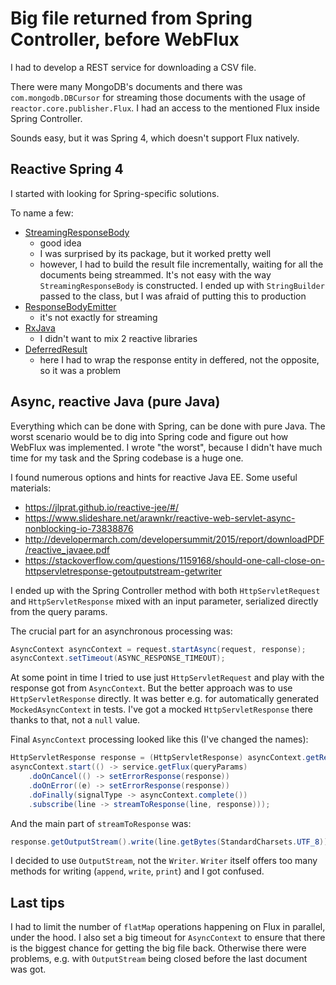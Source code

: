 # Big file returned from Spring Controller, before WebFlux

I had to develop a REST service for downloading a CSV file.

There were many MongoDB's documents and there was `com.mongodb.DBCursor` for streaming those documents with the usage of `reactor.core.publisher.Flux`. I had an access to the mentioned Flux inside Spring Controller.

Sounds easy, but it was Spring 4, which doesn't support Flux natively.

## Reactive Spring 4

I started with looking for Spring-specific solutions.

To name a few:
* [StreamingResponseBody](https://www.logicbig.com/tutorials/spring-framework/spring-web-mvc/streaming-response-body.html)
   * good idea
   * I was surprised by its package, but it worked pretty well
   * however, I had to build the result file incrementally, waiting for all the documents being streammed. It's not easy with the way `StreamingResponseBody` is constructed. I ended up with `StringBuilder` passed to the class, but I was afraid of putting this to production 
* [ResponseBodyEmitter](https://shazsterblog.blogspot.com/2016/02/asynchronous-streaming-request.html)
   * it's not exactly for streaming
* [RxJava](https://dzone.com/articles/using-rx-java-observable)
   * I didn't want to mix 2 reactive libraries
* [DeferredResult](https://www.nurkiewicz.com/2013/03/deferredresult-asynchronous-processing.html)
   * here I had to wrap the response entity in deffered, not the opposite, so it was a problem

## Async, reactive Java (pure Java)

Everything which can be done with Spring, can be done with pure Java. The worst scenario would be to dig into Spring code and figure out how WebFlux was implemented. I wrote "the worst", because I didn't have much time for my task and the Spring codebase is a huge one.

I found numerous options and hints for reactive Java EE. Some useful materials:
* https://jlprat.github.io/reactive-jee/#/
* https://www.slideshare.net/arawnkr/reactive-web-servlet-async-nonblocking-io-73838876
* http://developermarch.com/developersummit/2015/report/downloadPDF/reactive_javaee.pdf
* https://stackoverflow.com/questions/1159168/should-one-call-close-on-httpservletresponse-getoutputstream-getwriter

I ended up with the Spring Controller method with both `HttpServletRequest` and `HttpServletResponse` mixed with an input parameter, serialized directly from the query params.

The crucial part for an asynchronous processing was:
```java
AsyncContext asyncContext = request.startAsync(request, response);
asyncContext.setTimeout(ASYNC_RESPONSE_TIMEOUT);
```

At some point in time I tried to use just `HttpServletRequest` and play with the response got from `AsyncContext`. But the better approach was to use `HttpServletResponse` directly. It was better e.g. for automatically generated `MockedAsyncContext` in tests. I've got a mocked `HttpServletResponse` there thanks to that, not a `null` value.

Final `AsyncContext` processing looked like this (I've changed the names):
```java
HttpServletResponse response = (HttpServletResponse) asyncContext.getResponse();
asyncContext.start(() -> service.getFlux(queryParams)
    .doOnCancel(() -> setErrorResponse(response))
    .doOnError((e) -> setErrorResponse(response))
    .doFinally(signalType -> asyncContext.complete())
    .subscribe(line -> streamToResponse(line, response)));
```

And the main part of `streamToResponse` was:
```java
response.getOutputStream().write(line.getBytes(StandardCharsets.UTF_8));
```

I decided to use `OutputStream`, not the `Writer`. `Writer` itself offers too many methods for writing (`append`, `write`, `print`) and I got confused.

## Last tips

I had to limit the number of `flatMap` operations happening on Flux in parallel, under the hood. I also set a big timeout for `AsyncContext` to ensure that there is the biggest chance for getting the big file back. Otherwise there were problems, e.g. with `OutputStream` being closed before the last document was got.